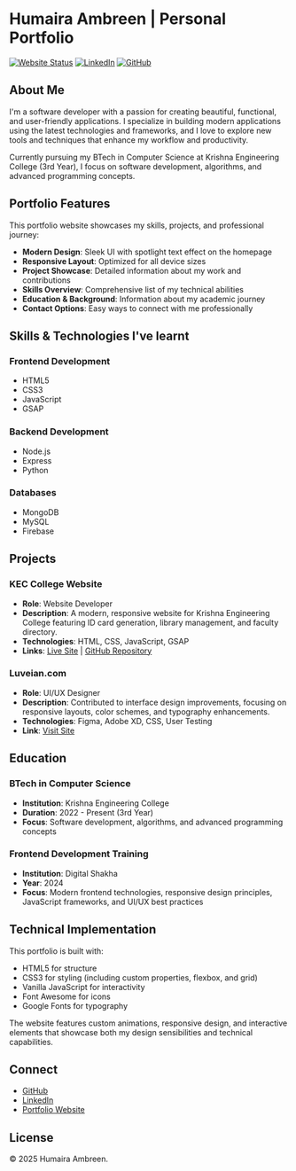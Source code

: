 # Humaira Ambreen | Personal Portfolio

[![Website Status](https://img.shields.io/website?url=https%3A%2F%2Fhumairaambreen.github.io&style=for-the-badge&label=Website&logo=github)](https://humairaambreen.github.io/)
[![LinkedIn](https://img.shields.io/badge/LinkedIn-Connect-blue?style=for-the-badge&logo=linkedin)](https://www.linkedin.com/in/humaira-ambreen/)
[![GitHub](https://img.shields.io/badge/GitHub-Follow-181717?style=for-the-badge&logo=github)](https://github.com/humairaambreen)

##  About Me

I'm a software developer with a passion for creating beautiful, functional, and user-friendly applications. I specialize in building modern applications using the latest technologies and frameworks, and I love to explore new tools and techniques that enhance my workflow and productivity.

Currently pursuing my BTech in Computer Science at Krishna Engineering College (3rd Year), I focus on software development, algorithms, and advanced programming concepts.

##  Portfolio Features

This portfolio website showcases my skills, projects, and professional journey:

- **Modern Design**: Sleek UI with spotlight text effect on the homepage
- **Responsive Layout**: Optimized for all device sizes
- **Project Showcase**: Detailed information about my work and contributions
- **Skills Overview**: Comprehensive list of my technical abilities
- **Education & Background**: Information about my academic journey
- **Contact Options**: Easy ways to connect with me professionally

##  Skills & Technologies I've learnt

### Frontend Development
- HTML5
- CSS3
- JavaScript
- GSAP

### Backend Development
- Node.js
- Express
- Python

### Databases
- MongoDB
- MySQL
- Firebase

##  Projects

### KEC College Website
- **Role**: Website Developer
- **Description**: A modern, responsive website for Krishna Engineering College featuring ID card generation, library management, and faculty directory.
- **Technologies**: HTML, CSS, JavaScript, GSAP
- **Links**: [Live Site](https://kec-live.netlify.app) | [GitHub Repository](https://github.com/humairaambreen/kec)

### Luveian.com
- **Role**: UI/UX Designer
- **Description**: Contributed to interface design improvements, focusing on responsive layouts, color schemes, and typography enhancements.
- **Technologies**: Figma, Adobe XD, CSS, User Testing
- **Link**: [Visit Site](https://luveian.com)

##  Education

### BTech in Computer Science
- **Institution**: Krishna Engineering College
- **Duration**: 2022 - Present (3rd Year)
- **Focus**: Software development, algorithms, and advanced programming concepts

### Frontend Development Training
- **Institution**: Digital Shakha
- **Year**: 2024
- **Focus**: Modern frontend technologies, responsive design principles, JavaScript frameworks, and UI/UX best practices

##  Technical Implementation

This portfolio is built with:
- HTML5 for structure
- CSS3 for styling (including custom properties, flexbox, and grid)
- Vanilla JavaScript for interactivity
- Font Awesome for icons
- Google Fonts for typography

The website features custom animations, responsive design, and interactive elements that showcase both my design sensibilities and technical capabilities.

##  Connect

- [GitHub](https://github.com/humairaambreen)
- [LinkedIn](https://www.linkedin.com/in/humaira-ambreen/)
- [Portfolio Website](https://humairaambreen.github.io/)

##  License

© 2025 Humaira Ambreen.